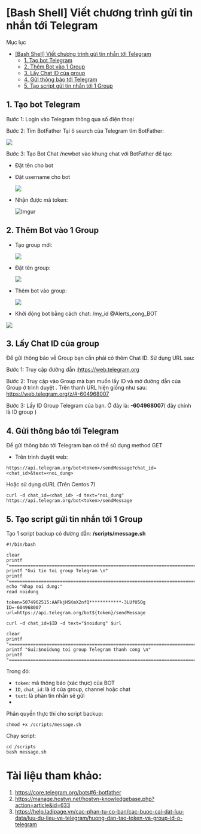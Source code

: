 # [Bash Shell] Viết chương trình gửi tin nhắn tới Telegram

Mục lục
- [[Bash Shell] Viết chương trình gửi tin nhắn tới Telegram](#bash-shell-viết-chương-trình-gửi-tin-nhắn-tới-telegram)
  - [1. Tạo bot Telegram](#1-tạo-bot-telegram)
  - [2. Thêm Bot vào 1 Group](#2-thêm-bot-vào-1-group)
  - [3. Lấy Chat ID của group](#3-lấy-chat-id-của-group)
  - [4. Gửi thông báo tới Telegram](#4-gửi-thông-báo-tới-telegram)
  - [5. Tạo script gửi tin nhắn tới 1 Group](#5-tạo-script-gửi-tin-nhắn-tới-1-group)

## 1. Tạo bot Telegram

Bước 1: Login vào Telegram thông qua số điện thoại

Bước 2: Tìm BotFather
Tại ô search của Telegram tìm BotFather:

![](/Linux-Basic/image/Timbot.png)

Bước 3: Tạo Bot
Chat /newbot vào khung chat với BotFather để tạo:
- Đặt tên cho bot
- Đặt username cho bot

    ![](/Linux-Basic/image/namebot.png)
- Nhận được mã token:

    ![Imgur](https://i.imgur.com/reXGGHz.png)

## 2. Thêm Bot vào 1 Group
- Tạo group mới:

    ![](../../image/newgroup.png)
- Đặt tên group:

    ![](../../image/groupname.png)
- Thêm bot vào group:

    ![](../../image/addbot.png)

- Khởi động bot bằng cách chat: /my_id @Alerts_cong_BOT

![](../../image/startbot.png)

## 3. Lấy Chat ID của group
Để gửi thông báo về Group bạn cần phải có thêm Chat ID. Sử dụng URL sau:

Bước 1:  Truy cập đường dẫn  :https://web.telegram.org

Bước 2: Truy cập vào Group mà bạn muốn lấy ID và mở đường dẫn của Group  ở trình duyệt .
Trên thanh URL hiện giống như sau: https://web.telegram.org/z/#-604968007

Bước 3: Lấy ID Group Telegram của bạn. Ở đây là: **-604968007**( đây chính là ID group )

## 4. Gửi thông báo tới Telegram
Để gửi thông báo tới Telegram bạn có thể sử dụng method GET
- Trên trình duyệt web:
```
https://api.telegram.org/bot<token>/sendMessage?chat_id=<chat_id>&text=<noi_dung>
```
Hoặc sử dụng cURL (Trên Centos 7)
```
curl -d chat_id=<chat_id> -d text="noi_dung"  https://api.telegram.org/bot<token>/sendMessage
```
## 5. Tạo script gửi tin nhắn tới 1 Group

Tạo 1 script backup có đường dẫn: **/scripts/message.sh**

```
#!/bin/bash

clear
printf "=========================================================================\n"
printf "Gui tin toi group Telegram \n"
printf "=========================================================================\n"
echo "Nhap noi dung:"
read noidung

token=5074962515:AAFkjHSKmX2nfQ************-3LUfU5Og
ID=-604968007
url=https://api.telegram.org/bot${token}/sendMessage

curl -d chat_id=$ID -d text="$noidung" $url

clear
printf "=========================================================================\n"
printf "Gui:$noidung toi group Telegram thanh cong \n"
printf "=========================================================================\n"
```
Trong đó:
- `token`: mã thông báo (xác thực) của BOT
- `ID`, `chat_id`: là id của group, channel hoặc chat
- `text`: là phàn tin nhắn sẽ gửi
- 
Phân quyền thực thi cho script backup:
```
chmod +x /scripts/message.sh
```

Chạy script:
```
cd /scripts
bash message.sh
```

# Tài liệu tham khảo:

1. https://core.telegram.org/bots#6-botfather
2. https://manage.hostvn.net/hostvn-knowledgebase.php?action=article&id=633
3. https://help.ladipage.vn/cac-phan-tu-co-ban/cac-buoc-cai-dat-luu-data/luu-du-lieu-ve-telegram/huong-dan-tao-token-va-group-id-o-telegram